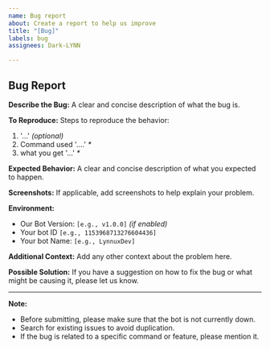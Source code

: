 ```yaml
---
name: Bug report
about: Create a report to help us improve
title: "[Bug]"
labels: bug
assignees: Dark-LYNN

---
```


## Bug Report

**Describe the Bug:**
A clear and concise description of what the bug is.

**To Reproduce:**
Steps to reproduce the behavior:

1. '...' *(optional)*
2. Command used '....' *\**
3. what you get '...' *\**

**Expected Behavior:**
A clear and concise description of what you expected to happen.

**Screenshots:**
If applicable, add screenshots to help explain your problem.

**Environment:**

- Our Bot Version: `[e.g., v1.0.0]` *(if enabled)*
- Your bot ID `[e.g., 1153968713276604436]`
- Your bot Name: `[e.g., LynnuxDev]`

**Additional Context:**
Add any other context about the problem here.

**Possible Solution:**
If you have a suggestion on how to fix the bug or what might be causing it, please let us know.

---

**Note:**

- Before submitting, please make sure that the bot is not currently down.
- Search for existing issues to avoid duplication.
- If the bug is related to a specific command or feature, please mention it.
